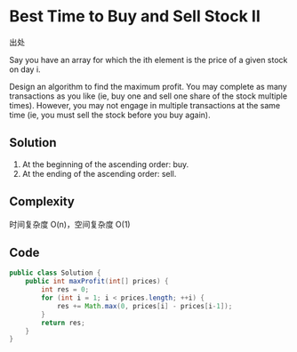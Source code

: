 # Best Time to Buy and Sell Stock II

出处

Say you have an array for which the ith element is the price of a given stock on day i.

Design an algorithm to find the maximum profit. You may complete as many transactions as you like (ie, buy one and sell one share of the stock multiple times). However, you may not engage in multiple transactions at the same time (ie, you must sell the stock before you buy again).

## Solution

1. At the beginning of the ascending order: buy.
2. At the ending of the ascending order: sell.

## Complexity

时间复杂度 O(n)，空间复杂度 O(1)

## Code 

```java
public class Solution {
    public int maxProfit(int[] prices) {
        int res = 0;
        for (int i = 1; i < prices.length; ++i) {
            res += Math.max(0, prices[i] - prices[i-1]);
        }
        return res;
    }
}
```


